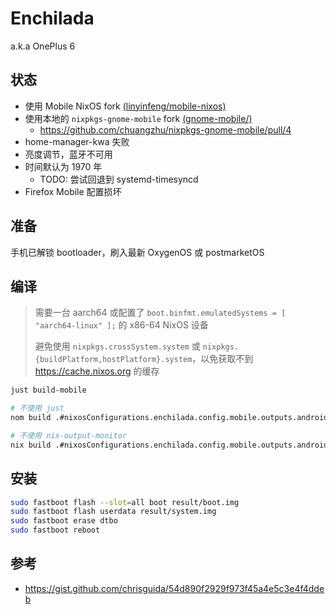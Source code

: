 # Enchilada

a.k.a OnePlus 6

## 状态

- 使用 Mobile NixOS fork [(linyinfeng/mobile-nixos)](https://github.com/linyinfeng/mobile-nixos/tree/development)
- 使用本地的 `nixpkgs-gnome-mobile` fork [(gnome-mobile/)](gnome-mobile/)
  - https://github.com/chuangzhu/nixpkgs-gnome-mobile/pull/4
- home-manager-kwa 失败
- 亮度调节，蓝牙不可用
- 时间默认为 1970 年
  - TODO: 尝试回退到 systemd-timesyncd
- Firefox Mobile 配置损坏

## 准备

手机已解锁 bootloader，刷入最新 OxygenOS 或 postmarketOS

## 编译

> 需要一台 aarch64 或配置了 `boot.binfmt.emulatedSystems = [ "aarch64-linux" ];` 的 x86-64 NixOS 设备
>
> 避免使用 `nixpkgs.crossSystem.system` 或 `nixpkgs.{buildPlatform,hostPlatform}.system`，以免获取不到 https://cache.nixos.org 的缓存

```bash
just build-mobile

# 不使用 just
nom build .#nixosConfigurations.enchilada.config.mobile.outputs.android.android-fastboot-images

# 不使用 nix-output-monitor
nix build .#nixosConfigurations.enchilada.config.mobile.outputs.android.android-fastboot-images
```

## 安装

```bash
sudo fastboot flash --slot=all boot result/boot.img
sudo fastboot flash userdata result/system.img
sudo fastboot erase dtbo
sudo fastboot reboot
```

## 参考

- https://gist.github.com/chrisguida/54d890f2929f973f45a4e5c3e4f4ddeb
